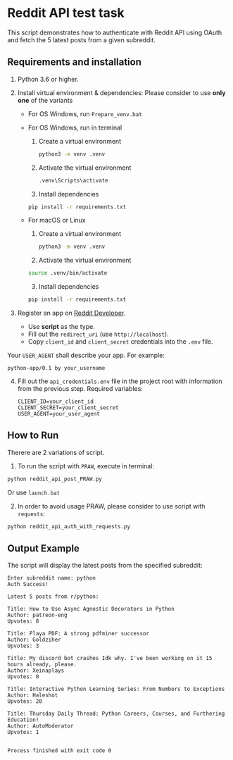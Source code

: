 # Reddit API test task

This script demonstrates how to authenticate with Reddit API using OAuth and fetch the 5 latest posts from a given subreddit.

## Requirements and installation

1. Python 3.6 or higher.
2. Install virtual environment & dependencies:
Please consider to use **only one** of the variants
   - For OS Windows, run `Prepare_venv.bat`
   - For OS Windows, run in terminal

     1. Create a virtual environment
        ```bash 
        python3 -m venv .venv 
        ```
     2. Activate the virtual environment
        ```bash
        .venv\Scripts\activate
        ```
      3. Install dependencies
        ```bash
        pip install -r requirements.txt
        ```
   - For macOS or Linux
   
      1. Create a virtual environment
         ```bash
         python3 -m venv .venv
         ```
      2. Activate the virtual environment
        ```bash
        source .venv/bin/activate
        ```
      3. Install dependencies
        ```bash
        pip install -r requirements.txt
        ```
   
3. Register an app on [Reddit Developer](https://www.reddit.com/prefs/apps).
   - Use **script** as the type.
   - Fill out the `redirect_uri` (use `http://localhost`).
   - Copy `client_id` and `client_secret` credentials into the `.env` file.

  Your `USER_AGENT` shall describe your app. For example:
   ```
   python-app/0.1 by your_username
   ```
4. Fill out the `api_credentials.env` file in the project root with information from the previous step. Required variables:
   ```
   CLIENT_ID=your_client_id
   CLIENT_SECRET=your_client_secret
   USER_AGENT=your_user_agent
   ```

## How to Run
Therere are 2 variations of script.
1. To run the script with `PRAW`, execute in terminal:
```bash
python reddit_api_post_PRAW.py
```
Or use `launch.bat`

2. In order to avoid usage PRAW, please consider to use script with `requests`:
```bash
python reddit_api_auth_with_requests.py
```
## Output Example

The script will display the latest posts from the specified subreddit:
```text
Enter subreddit name: python
Auth Success!

Latest 5 posts from r/python:

Title: How to Use Async Agnostic Decorators in Python
Author: patreon-eng
Upvotes: 8

Title: Playa PDF: A strong pdfminer successor
Author: Goldziher
Upvotes: 3

Title: My discord bot crashes Idk why. I've been working on it 15 hours already, please.
Author: Xeinaplays
Upvotes: 0

Title: Interactive Python Learning Series: From Numbers to Exceptions
Author: Haleshot
Upvotes: 20

Title: Thursday Daily Thread: Python Careers, Courses, and Furthering Education!
Author: AutoModerator
Upvotes: 1


Process finished with exit code 0
```

